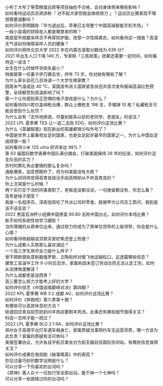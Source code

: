 小布丁大布丁等雪糕蛋白质等项目抽检不合格，会对身体带来哪些影响？  
如何看待运动员苏炳添称「 对不起大家但我会继续努力 」？运动员比赛表现不理想需要道歉吗？  
如何评价郭明錤称「华为退出后，苹果已主导整个中国高端智能手机市场」？  
一般小县城的财政收入都是哪里来的啊？  
南昌室外核酸采样员不再穿防护服，改穿一次性隔离衣，如何看待这一措施？高温天气该如何保障采样人员的健康？  
如何评价网传北京大学 2022 年在内蒙古录取分数线为 639 分?  
2021 年出生人口下降 140 万，专家称「三孩政策」效果还需要一定时间，如何看待这一说法？  
女生在什么时候怀孕损失最小？  
特朗普第一任妻子伊万娜去世，终年 73 岁，你对她有哪些了解？  
为什么家长会花几百块请一个大学生做家教？  
因周末气温或达 40 ℃，英国宣布进入国家紧急状态并首次发布极端高温红色预警，全球都受到高温影响了吗？  
第一个让你感到真正恐惧的电子游戏是什么？为什么？  
如何看待四川若尔盖缉枪治爆，群众上缴枪支 198 支，手榴弹 10 枚？私藏枪支可能会受到什么处罚？  
为什么会有「去外地旅游，尽量别联系以前的老同学、老朋友」的说法？  
2022 LPL 夏季赛 TES 让一追二击败 EDG，如何评价这场比赛？  
为什么《英雄联盟》现在新出的英雄都很少叫外号了？  
中国是世界上最重视女足的国家，也是女足起步最早的国家之一，为什么中国女足成绩很一般？  
如何看待小米 12S ultra 好评率达 98%？  
第 63 届国际数学奥赛中国队满分摘金，打破美国保持 28 年的纪录，如何评价这支队伍的实力？  
农村的葬礼有必要搞的那么复杂吗？  
通胀爆表，加息预期炸了，但为何美股没有大跌？  
为什么祁同伟觉得高育良政治手段高明却从不听高育良的？  
你上次哭是什么时候.？  
两个实打实干活的同事离职了，老板连谈都没谈，一句挽留都没有，你怎么看？  
高考是啥子感受？  
我是一名程序员，深夜加班吃了外派公司的零食，就被甲方公司员工质问，我到底该不该反驳？  
2022 男篮亚洲杯小组赛中国男篮 95:80 击败中国台北，如何评价本场比赛？  
新手如何系统性地学习摄影？  
当你落魄的从原单位出来，通过努力你成为了原单位领导的上级领导，你会是什么心情？  
如何看待杨超越说贷款买房好焦虑登上热搜？  
为什么成都人买房那么喜欢湖边？  
一个高三学生用尽全力是什么样子？  
曾不顾欧盟执意制裁俄罗斯，立陶宛终对俄飞地运输松口，这透露哪些信息？  
建筑工高温中工作 9 小时后去世，家属称因未签订劳动合同无法认定工伤，如何从法律角度解读？  
为什么成都老是说西贵？  
高三要怎么努力才能考上好的大学？  
如何评价综艺《中国说唱巅峰对决》第四期？  
2022 KPL 夏季赛 WB 3:2 成都 AG，如何评价这场比赛？  
如何评价《奔跑吧》第六季第十期？  
有哪些可以高效休息的方法？  
街道回应青岛拾荒奶奶问羊肉店要剩羊肉汤。此事还有哪些细节值得关注？  
科目一怎样才能一把过？  
2022 LPL 夏季赛 BLG 2:1 RA，如何评价这场比赛？  
郑州女子高德平台打车遇车祸身亡，家属质疑当事网约车无运营资质，哪一方该为此负责？家属的质疑有法可依吗？  
美俄签署协议，允许各自宇航员乘坐对方航天器前往国际空间站，有哪些信息值得关注？  
如何评价成果在电视剧《破事精英》中的表现？  
你见过最巧妙的数学证明是什么？  
可以分享一下你喜欢的台词吗？  
《原神》愚人众十一位执行官全部出动，能干掉一个七神吗？  
可以分享一些救赎过你的台词吗？  
